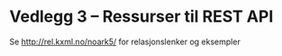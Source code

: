# Vedlegg 3 – Ressurser til REST API

Se
[<span class="underline">http://rel.kxml.no/noark5/</span>](http://rel.kxml.no/noark5/)
for relasjonslenker og eksempler
